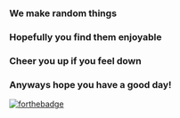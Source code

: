 ### We make random things
### Hopefully you find them enjoyable
### Cheer you up if you feel down
### Anyways hope you have a good day!
[![forthebadge](https://forthebadge.com/images/badges/powered-by-black-magic.svg)](https://forthebadge.com)
